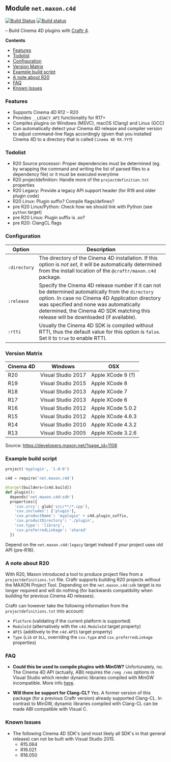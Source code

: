## Module `net.maxon.c4d`

[![Build Status](https://travis-ci.org/craftr-build/craftr-maxon.c4d.svg?branch=master)](https://travis-ci.org/craftr-build/craftr-maxon.c4d)
[![Build status](https://ci.appveyor.com/api/projects/status/nqvbfo3u7qpw6mkk?svg=true)](https://ci.appveyor.com/project/NiklasRosenstein/craftr-maxon-c4d)

  [Craftr]: https://craftr.net

&ndash; Build Cinema 4D plugins with [Craftr 4][Craftr].

__Contents__

* [Features](#features)
* [Todolist](#todolist)
* [Configuration](#configuration)
* [Version Matrix](#version-matrix)
* [Example build script](#example-build-script)
* [A note about R20](#a-note-about-r20)
* [FAQ](#faq)
* [Known Issues](#known-issues)

### Features

- Supports Cinema 4D R12 &ndash; R20
- Provides `__LEGACY_API` functionality for R17+
- Compiles plugins on Windows (MSVC), macOS (Clang) and Linux (GCC)
- Can automatically detect your Cinema 4D release and compiler version to
  adjust command-line flags accordingly (given that you installed Cinema 4D
  to a directory that is called `Cinema 4D RX.YYY`)

### Todolist

- R20 Source processor: Proper dependencies must be determined (eg. by
  wrapping the command and writing the list of parsed files to a dependency
  file) or it must be executed everytime
- R20 projectdefinition: Handle more of the `projectdefinition.txt` properties
- R20 Legacy: Provide a legacy API support header (for R19 and older plugin code)
- R20 Linux: Plugin suffix? Compile flags/defines?
- pre R20 Linux/Python: Check how we should link with Python (see `python` target)
- pre R20 Linux: Plugin suffix is .so?
- pre R20: ClangCL flags

### Configuration

| Option       | Description  |
| ------------ | ------------ |
| `:directory` | The directory of the Cinema 4D installation. If this option is *not set*, it will be automatically determined from the install location of the `@craftr/maxon.c4d` package. |
| `:release`   | Specify the Cinema 4D release number if it can not be determined automatically from the `directory` option. In case no Cinema 4D Application directory was specified and none was automatically determined, the Cinema 4D SDK matching this release will be downloaded (if available). |
| `:rtti`      | Usually the Cinema 4D SDK is compiled without RTTI, thus the default value for this option is `false`. Set it to `true` to enable RTTI. |

### Version Matrix

| Cinema 4D | Windows      | OSX               |
| ----| ------------------ | ----------------- |
| R20 | Visual Studio 2017 | Apple XCode 9 (?) |
| R19 | Visual Studio 2015 | Apple XCode 8     |
| R18 | Visual Studio 2013 | Apple XCode 7     |
| R17 | Visual Studio 2013 | Apple XCode 6     |
| R16 | Visual Studio 2012 | Apple XCode 5.0.2 |
| R15 | Visual Studio 2012 | Apple XCode 4.6.3 |
| R14 | Visual Studio 2010 | Apple XCode 4.3.2 |
| R13 | Visual Studio 2005 | Apple XCode 3.2.6 |

Source: https://developers.maxon.net/?page_id=1108

### Example build script

```python
project('myplugin', '1.0-0')

c4d = require('net.maxon.c4d')

@target(builders=[c4d.build])
def plugin():
  depends('net.maxon.c4d:sdk')
  properties({
    'cxx.srcs': glob('src/**/*.cpp'),
    'cxx.includes': ['plugin'],
    'cxx.productName': 'myplugin' + c4d.plugin_suffix,
    'cxx.productDirectory': './plugin',
    'cxx.type': 'library',
    'cxx.preferredLinkage': 'shared'
  })
```

Depend on the `net.maxon.c4d:legacy` target instead if your project uses
old API (pre-R16).

### A note about R20

With R20, Maxon introduced a tool to produce project files from a
`projectdefinitions.txt` file. Craftr supports building R20 projects
*without* the MAXON Project Tool. Depending on the `net.maxon.c4d:sdk`
target is no longer required and will do nothing (for backwards compatibility
when building for previous Cinema 4D releases).

Craftr can however take the following information from the
`projectdefinitions.txt` into account:

- `Platform` (validating if the current platform is supported)
- `ModuleId` (alternatively with the `c4d.ModuleId` target property)
- `APIS` (additively to the `c4d.APIS` target property)
- `Type` (`Lib` or `DLL`, overriding the `cxx.type` and
  `cxx.preferredLinkage` properties)

### FAQ

* **Could this be used to compile plugins with MinGW?**
  Unfortunately, no. The Cinema 4D API (actually, ABI) requires the
  `/vmg /vms` options in Visual Studio which render dynamic libraries
  compiled with MinGW incompatible. More info
  [here](https://stackoverflow.com/questions/11332585/g-equivalents-for-visualc-vmg-vms).

* **Will there be support for Clang-CL?** Yes. A former version of this
  package (for a previous Craftr version) already supported Clang-CL. In
  contrast to MinGW, dynamic libraries compiled with Clang-CL can be made
  ABI compatible with Visual C.

### Known Issues

* The following Cinema 4D SDK's (and most likely all SDK's in that general
  release) can not be built with Visual Studio 2015.
    * R15.064
    * R16.021
    * R16.050
